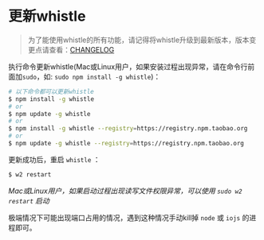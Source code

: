 # 更新whistle

> 为了能使用whistle的所有功能，请记得将whistle升级到最新版本，版本变更点请查看：[CHANGELOG](https://github.com/avwo/whistle/blob/master/CHANGELOG.md#-)

执行命令更新whistle(Mac或Linux用户，如果安装过程出现异常，请在命令行前面加`sudo`，如: `sudo npm install -g whistle`)：

```sh
# 以下命令都可以更新whistle
$ npm install -g whistle
# or
$ npm update -g whistle
# or
$ npm install -g whistle --registry=https://registry.npm.taobao.org
# or
$ npm update -g whistle --registry=https://registry.npm.taobao.org
```

更新成功后，重启 `whistle` ：

```sh
$ w2 restart
```

*Mac或Linux用户，如果启动过程出现读写文件权限异常，可以使用 `sudo w2 restart` 启动*

极端情况下可能出现端口占用的情况，遇到这种情况手动kill掉 `node` 或 `iojs` 的进程即可。
